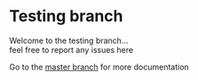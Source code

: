 <h1>Testing branch</h1>
<p>Welcome to the testing branch...<br/>
feel free to report any issues here</p>
<p>Go to the <a href="../" >master branch</a> for more documentation</p>
